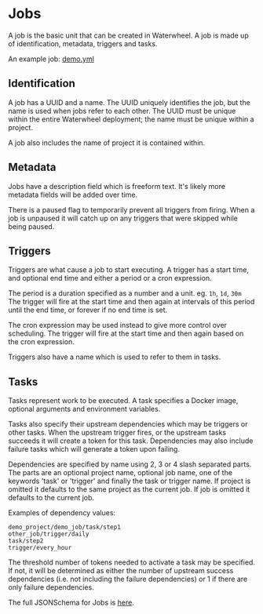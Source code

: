 # Jobs

A job is the basic unit that can be created in Waterwheel.
A job is made up of identification, metadata, triggers and tasks.

An example job: [demo.yml](../sample/jobs/demo.yml)

## Identification

A job has a UUID and a name. The UUID uniquely identifies the job, but the name
is used when jobs refer to each other. The UUID must be unique within the entire
Waterwheel deployment; the name must be unique within a project.

A job also includes the name of project it is contained within.

## Metadata

Jobs have a description field which is freeform text. It's likely more 
metadata fields will be added over time.

There is a paused flag to temporarily prevent all triggers from firing. When 
a job is unpaused it will catch up on any triggers that were skipped while 
being paused.

## Triggers

Triggers are what cause a job to start executing. A trigger has a start time,
and optional end time and either a period or a cron expression.

The period is a duration specified as a number and a unit. eg. `1h`, `1d`, `30m`
The trigger will fire at the start time and then again at intervals of this 
period until the end time, or forever if no end time is set.

The cron expression may be used instead to give more control over scheduling.
The trigger will fire at the start time and then again based on the cron 
expression.

Triggers also have a name which is used to refer to them in tasks.

## Tasks

Tasks represent work to be executed. A task specifies a Docker image, 
optional arguments and environment variables.

Tasks also specify their upstream dependencies which may be triggers or 
other tasks. When the upstream trigger fires, or the upstream tasks succeeds 
it will create a token for this task. Dependencies may also include 
failure tasks which will generate a token upon failing.

Dependencies are specified by name using 2, 3 or 4 slash separated parts. 
The parts are an optional project name, optional job name, one of the 
keywords 'task' or 'trigger' and finally the task or trigger name. If 
project is omitted it defaults to the same project as the current job. If 
job is omitted it defaults to the current job.

Examples of dependency values:

```
demo_project/demo_job/task/step1
other_job/trigger/daily
task/step2
trigger/every_hour
```

The threshold number of tokens needed to activate a task may be specified. If 
not, it will be determined as either the number of upstream success dependencies
(i.e. not including the failure dependencies) or 1 if there are only failure 
dependencies.

The full JSONSchema for Jobs is [here](./job-schema.json).

